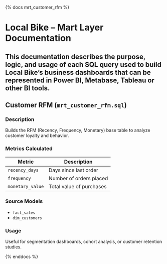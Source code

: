 {% docs mrt_customer_rfm %}

# Local Bike – Mart Layer Documentation

## This documentation describes the purpose, logic, and usage of each SQL query used to build Local Bike’s business dashboards that can be represented in Power BI, Metabase, Tableau or other BI tools.

## Customer RFM (`mrt_customer_rfm.sql`)

### Description

Builds the RFM (Recency, Frequency, Monetary) base table to analyze customer loyalty and behavior.

### Metrics Calculated

| Metric           | Description              |
| ---------------- | ------------------------ |
| `recency_days`   | Days since last order    |
| `frequency`      | Number of orders placed  |
| `monetary_value` | Total value of purchases |

### Source Models

- `fact_sales`
- `dim_customers`

### Usage

Useful for segmentation dashboards, cohort analysis, or customer retention studies.

{% enddocs %}

